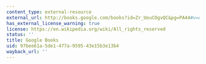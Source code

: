```yaml
---
content_type: external-resource
external_url: http://books.google.com/books?id=Zr_UeuCOgvQC&pg=PA44#v=onepage
has_external_license_warning: true
license: https://en.wikipedia.org/wiki/All_rights_reserved
status: ''
title: Google Books
uid: 97bee61a-5de1-477a-9595-43e15b3e13b4
wayback_url: ''
---
```

